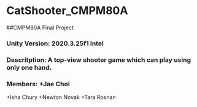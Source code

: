 # CatShooter_CMPM80A
##CMPM80A Final Project
### **Unity Version:** 2020.3.25f1 Intel 
### **Descritption:** A top-view shooter game which can play using only one hand.
### **Members:** +Jae Choi 
+Isha Chury 
+Newton Novak 
+Tara Rosnan
